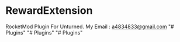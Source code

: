 # RewardExtension
RocketMod Plugin For Unturned. 
My Email : a4834833@gmail.com
"# Plugins" 
"# Plugins" 
"# Plugins" 
